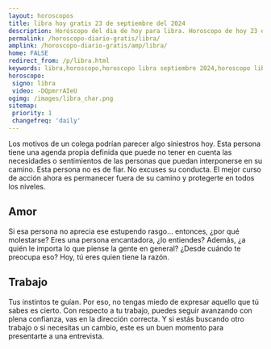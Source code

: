 ```yaml
---
layout: horoscopos
title: libra hoy gratis 23 de septiembre del 2024 
description: Horóscopo del dia de hoy para libra. Horoscopo de hoy 23 de septiembre del 2024. Las predicciones de amor, trabajo, vida personal gratis.
permalink: /horoscopo-diario-gratis/libra/
amplink: /horoscopo-diario-gratis/amp/libra/
home: FALSE
redirect_from: /p/libra.html
keywords: libra,horoscopo,horoscopo libra septiembre 2024,horoscopo libra hoy,tarot libra septiembre 2024,horoscopo libra,tarot libra hoy,horoscopo de hoy,horoscopo diario,tarot del amor,horoscopo de hoy libra,horoscopo diario del tarot, Horoscopo de hoy libra 23 de septiembre del 2024,horóscopo del día,signos zodiacales 2024, el horoscopo de hoy
horoscopo:
 signo: libra
 video: -DQpmrrAIeU
ogimg: /images/libra_char.png
sitemap:
 priority: 1
 changefreq: 'daily'
---
```



Los motivos de un colega podrían parecer algo siniestros hoy. Esta persona tiene una agenda propia definida que puede no tener en cuenta las necesidades o sentimientos de las personas que puedan interponerse en su camino. Esta persona no es de fiar. No excuses su conducta. El mejor curso de acción ahora es permanecer fuera de su camino y protegerte en todos los niveles.

## Amor

Si esa persona no aprecia ese estupendo rasgo... entonces, ¿por qué molestarse? Eres una persona encantadora, ¿lo entiendes? Además, ¿a quién le importa lo que piense la gente en general? ¿Desde cuándo te preocupa eso? Hoy, tú eres quien tiene la razón.

## Trabajo

Tus instintos te guían. Por eso, no tengas miedo de expresar aquello que tú sabes es cierto. Con respecto a tu trabajo, puedes seguir avanzando con plena confianza, vas en la dirección correcta. Y si estás buscando otro trabajo o si necesitas un cambio, este es un buen momento para presentarte a una entrevista.
